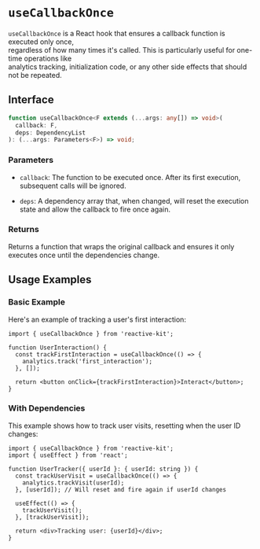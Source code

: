 # `useCallbackOnce`

`useCallbackOnce` is a React hook that ensures a callback function is executed only once,  
regardless of how many times it's called. This is particularly useful for one-time operations like  
analytics tracking, initialization code, or any other side effects that should not be repeated.

## Interface

```typescript
function useCallbackOnce<F extends (...args: any[]) => void>(
  callback: F,
  deps: DependencyList
): (...args: Parameters<F>) => void;
```

### Parameters

- `callback`: The function to be executed once. After its first execution, subsequent calls will be ignored.

- `deps`: A dependency array that, when changed, will reset the execution state and allow the callback to fire once again.

### Returns

Returns a function that wraps the original callback and ensures it only executes once until the dependencies change.

## Usage Examples

### Basic Example

Here's an example of tracking a user's first interaction:

```tsx
import { useCallbackOnce } from 'reactive-kit';

function UserInteraction() {
  const trackFirstInteraction = useCallbackOnce(() => {
    analytics.track('first_interaction');
  }, []);

  return <button onClick={trackFirstInteraction}>Interact</button>;
}
```

### With Dependencies

This example shows how to track user visits, resetting when the user ID changes:

```tsx
import { useCallbackOnce } from 'reactive-kit';
import { useEffect } from 'react';

function UserTracker({ userId }: { userId: string }) {
  const trackUserVisit = useCallbackOnce(() => {
    analytics.trackVisit(userId);
  }, [userId]); // Will reset and fire again if userId changes

  useEffect(() => {
    trackUserVisit();
  }, [trackUserVisit]);

  return <div>Tracking user: {userId}</div>;
}
```
